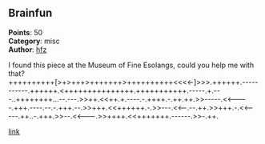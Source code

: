 ## Brainfun
**Points**: 50  
**Category**: misc  
**Author**: [hfz](https://github.com/hfz1337)

I found this piece at the Museum of Fine Esolangs, could you help me with that?  
++++++++++[>+>+++>+++++++>++++++++++<<<<-]>>>.++++++.-----------.++++++.<+++++++++++++++.+++++++++++.-----.+.---..++++++++...--.---.>>++.<<++.+.----.-.++++.-.++.++.>>-----.<<----.+++.----.--.-.+++.--.>>+++.<<++++++.-.>>---.<<--.--.++.>>+++.-.<<-----.++..-.+++.>>--.<<---.>>++++.<<+++++++.------.>>-.++.

[link](https://ctf2022.unitedctf.ca/challenges#Brainfun-52)
